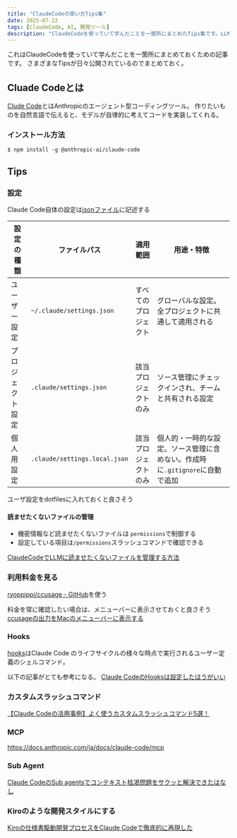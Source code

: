 ```yaml
---
title: "ClaudeCodeの使い方Tips集"
date: 2025-07-22
tags: [ClaudeCode, AI, 開発ツール]
description: "ClaudeCodeを使っていて学んだことを一箇所にまとめたTips集です。LLMに読ませたくないファイル管理や利用料金確認など実用的な情報をまとめています。"
---
```


これはClaudeCodeを使っていて学んだことを一箇所にまとめておくための記事です。
さまざまなTipsが日々公開されているのでまとめておく。

## Cluade Codeとは

[Clude Code](https://docs.anthropic.com/ja/docs/claude-code/overview)とはAnthropicのエージェント型コーディングツール。
作りたいものを自然言語で伝えると、モデルが自律的に考えてコードを実装してくれる。

### インストール方法

```
$ npm install -g @anthropic-ai/claude-code
```



## Tips

### 設定

Claude Code自体の設定は[jsonファイル](https://docs.anthropic.com/ja/docs/claude-code/settings)に記述する  


| 設定の種類       | ファイルパス                          | 適用範囲           | 用途・特徴                                                                 |
|------------------|----------------------------------------|--------------------|------------------------------------------------------------------------------|
| ユーザー設定     | `~/.claude/settings.json`              | すべてのプロジェクト | グローバルな設定。全プロジェクトに共通して適用される                         |
| プロジェクト設定 | `.claude/settings.json`                | 該当プロジェクトのみ | ソース管理にチェックインされ、チームと共有される設定                         |
| 個人用設定       | `.claude/settings.local.json`          | 該当プロジェクトのみ | 個人的・一時的な設定。ソース管理に含めない。作成時に`.gitignore`に自動で追加 |


ユーザ設定をdotfilesに入れておくと良さそう

#### 読ませたくないファイルの管理

- 機密情報など読ませたくないファイルは `permissions`で制御する
- 設定している項目は`/permissions`スラッシュコマンドで確認できる

[ClaudeCodeでLLMに読ませたくないファイルを管理する方法](https://izanami.dev/post/d6f25eec-71aa-4746-8c0d-80c67a1459be)


### 利用料金を見る

[ryoppippi/ccusage - GitHub](https://github.com/ryoppippi/ccusage)を使う

料金を常に確認したい場合は、メニューバーに表示させておくと良さそう
[ccusageの出力をMacのメニューバーに表示する](https://zenn.dev/todesking/articles/ccusage-in-mac-menu-bar)

### Hooks

[hooks](https://docs.anthropic.com/ja/docs/claude-code/hooks-guide)はClaude Code のライフサイクルの様々な時点で実行されるユーザー定義のシェルコマンド。

以下の記事がとても参考になる。
[Claude CodeのHooksは設定したほうがいい](https://syu-m-5151.hatenablog.com/entry/2025/07/14/105812)


### カスタムスラッシュコマンド

[【Claude Codeの活用事例】よく使うカスタムスラッシュコマンド5選！](https://tech.findy.co.jp/entry/2025/07/23/070000)



### MCP
https://docs.anthropic.com/ja/docs/claude-code/mcp


### Sub Agent

[Claude CodeのSub agentsでコンテキスト枯渇問題をサクッと解決できたはなし](https://zenn.dev/tacoms/articles/552140c84aaefa)


### Kiroのような開発スタイルにする

[Kiroの仕様書駆動開発プロセスをClaude Codeで徹底的に再現した](https://zenn.dev/gotalab/articles/3db0621ce3d6d2)
